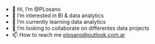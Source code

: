 - 👋 Hi, I’m @PLosano
- 👀 I’m interested in BI & data analytics
- 🌱 I’m currently learning data analytics
- 💞️ I’m looking to collaborate on differentes data projects 
- 📫 How to reach me plosano@outlook.com.ar

<!---
PLosano/PLosano is a ✨ special ✨ repository because its `README.md` (this file) appears on your GitHub profile.
You can click the Preview link to take a look at your changes.
--->
